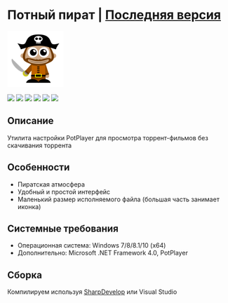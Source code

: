 # Потный пират | [Последняя версия](https://github.com/Zalexanninev15/PotPirate-Utility/releases/latest)

![](https://github.com/Zalexanninev15/PotPirate-Utility/blob/main/logo.png?raw=true)

[![](https://img.shields.io/badge/OS-Windows-informational?logo=windows)](https://github.com/Zalexanninev15/PotPirate-Utility)
[![](https://img.shields.io/github/v/release/Zalexanninev15/PotPirate-Utility)](https://github.com/Zalexanninev15/PotPirate-Utility/releases/latest)
[![](https://img.shields.io/github/downloads/Zalexanninev15/PotPirate-Utility/total.svg)](https://github.com/Zalexanninev15/PotPirate-Utility/releases)
[![](https://img.shields.io/badge/license-GPLv3-green.svg)](LICENSE)
[![](https://img.shields.io/badge/donate-QIWI-FF8C00.svg)](https://qiwi.com/n/ZALEXANNINEV15)
[![](https://img.shields.io/badge/donate-YooMoney-8B3FFD.svg)](https://yoomoney.ru/to/410015106319420)

## Описание

Утилита настройки PotPlayer для просмотра торрент-фильмов без скачивания торрента

## Особенности

* Пиратская атмосфера
* Удобный и простой интерфейс
* Маленький размер исполняемого файла (большая часть занимает иконка)

## Системные требования

* Операционная система: Windows 7/8/8.1/10 (x64)
* Дополнительно: Microsoft .NET Framework 4.0, PotPlayer

## Сборка

Компилируем используя [SharpDevelop](https://sourceforge.net/projects/sharpdevelop/) или Visual Studio
